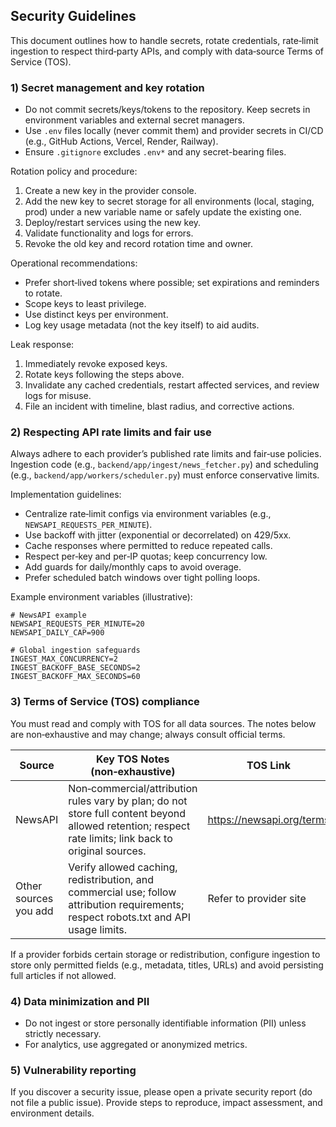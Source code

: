 ## Security Guidelines

This document outlines how to handle secrets, rotate credentials, rate‑limit ingestion to respect third‑party APIs, and comply with data‑source Terms of Service (TOS).

### 1) Secret management and key rotation

- Do not commit secrets/keys/tokens to the repository. Keep secrets in environment variables and external secret managers.
- Use `.env` files locally (never commit them) and provider secrets in CI/CD (e.g., GitHub Actions, Vercel, Render, Railway).
- Ensure `.gitignore` excludes `.env*` and any secret-bearing files.

Rotation policy and procedure:
1. Create a new key in the provider console.
2. Add the new key to secret storage for all environments (local, staging, prod) under a new variable name or safely update the existing one.
3. Deploy/restart services using the new key.
4. Validate functionality and logs for errors.
5. Revoke the old key and record rotation time and owner.

Operational recommendations:
- Prefer short‑lived tokens where possible; set expirations and reminders to rotate.
- Scope keys to least privilege.
- Use distinct keys per environment.
- Log key usage metadata (not the key itself) to aid audits.

Leak response:
1. Immediately revoke exposed keys.
2. Rotate keys following the steps above.
3. Invalidate any cached credentials, restart affected services, and review logs for misuse.
4. File an incident with timeline, blast radius, and corrective actions.

### 2) Respecting API rate limits and fair use

Always adhere to each provider’s published rate limits and fair‑use policies. Ingestion code (e.g., `backend/app/ingest/news_fetcher.py`) and scheduling (e.g., `backend/app/workers/scheduler.py`) must enforce conservative limits.

Implementation guidelines:
- Centralize rate‑limit configs via environment variables (e.g., `NEWSAPI_REQUESTS_PER_MINUTE`).
- Use backoff with jitter (exponential or decorrelated) on 429/5xx.
- Cache responses where permitted to reduce repeated calls.
- Respect per‑key and per‑IP quotas; keep concurrency low.
- Add guards for daily/monthly caps to avoid overage.
- Prefer scheduled batch windows over tight polling loops.

Example environment variables (illustrative):

```
# NewsAPI example
NEWSAPI_REQUESTS_PER_MINUTE=20
NEWSAPI_DAILY_CAP=900

# Global ingestion safeguards
INGEST_MAX_CONCURRENCY=2
INGEST_BACKOFF_BASE_SECONDS=2
INGEST_BACKOFF_MAX_SECONDS=60
```

### 3) Terms of Service (TOS) compliance

You must read and comply with TOS for all data sources. The notes below are non‑exhaustive and may change; always consult official terms.

| Source | Key TOS Notes (non‑exhaustive) | TOS Link |
| --- | --- | --- |
| NewsAPI | Non‑commercial/attribution rules vary by plan; do not store full content beyond allowed retention; respect rate limits; link back to original sources. | https://newsapi.org/terms |
| Other sources you add | Verify allowed caching, redistribution, and commercial use; follow attribution requirements; respect robots.txt and API usage limits. | Refer to provider site |

If a provider forbids certain storage or redistribution, configure ingestion to store only permitted fields (e.g., metadata, titles, URLs) and avoid persisting full articles if not allowed.

### 4) Data minimization and PII

- Do not ingest or store personally identifiable information (PII) unless strictly necessary.
- For analytics, use aggregated or anonymized metrics.

### 5) Vulnerability reporting

If you discover a security issue, please open a private security report (do not file a public issue). Provide steps to reproduce, impact assessment, and environment details.


